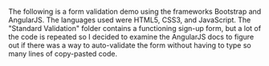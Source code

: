 The following is a form validation demo using the frameworks Bootstrap and AngularJS. The languages used were HTML5, CSS3, and JavaScript. The "Standard Validation" folder contains a functioning sign-up form, but a lot of the code is repeated so I decided to examine the AngularJS docs to figure out if there was a way to auto-validate the form without having to type so many lines of copy-pasted code.